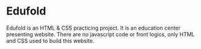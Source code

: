 # Edufold
Edufold is an HTML &amp; CSS practicing project. It is an education center presenting website. There are no javascript code or front logics, only HTML and CSS used to build this website.
